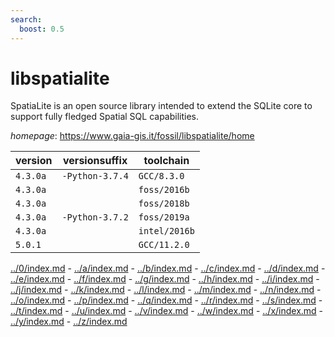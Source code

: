 ```yaml
---
search:
  boost: 0.5
---
```

# libspatialite

SpatiaLite is an open source library intended to extend the SQLite core to support  fully fledged Spatial SQL capabilities.

*homepage*: <https://www.gaia-gis.it/fossil/libspatialite/home>

version | versionsuffix | toolchain
--------|---------------|----------
``4.3.0a`` | ``-Python-3.7.4`` | ``GCC/8.3.0``
``4.3.0a`` |  | ``foss/2016b``
``4.3.0a`` |  | ``foss/2018b``
``4.3.0a`` | ``-Python-3.7.2`` | ``foss/2019a``
``4.3.0a`` |  | ``intel/2016b``
``5.0.1`` |  | ``GCC/11.2.0``

[../0/index.md](0) - [../a/index.md](a) - [../b/index.md](b) - [../c/index.md](c) - [../d/index.md](d) - [../e/index.md](e) - [../f/index.md](f) - [../g/index.md](g) - [../h/index.md](h) - [../i/index.md](i) - [../j/index.md](j) - [../k/index.md](k) - [../l/index.md](l) - [../m/index.md](m) - [../n/index.md](n) - [../o/index.md](o) - [../p/index.md](p) - [../q/index.md](q) - [../r/index.md](r) - [../s/index.md](s) - [../t/index.md](t) - [../u/index.md](u) - [../v/index.md](v) - [../w/index.md](w) - [../x/index.md](x) - [../y/index.md](y) - [../z/index.md](z)

